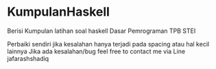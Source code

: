 # KumpulanHaskell
Berisi Kumpulan latihan soal haskell Dasar Pemrograman TPB STEI

Perbaiki sendiri jika kesalahan hanya terjadi pada spacing atau hal kecil lainnya
Jika ada kesalahan/bug feel free to contact me via Line jafarashshadiq
